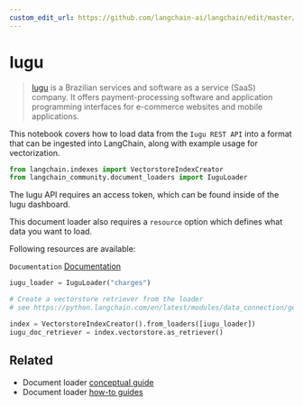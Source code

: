 ```yaml
---
custom_edit_url: https://github.com/langchain-ai/langchain/edit/master/docs/docs/integrations/document_loaders/iugu.ipynb
---
```

# Iugu

>[Iugu](https://www.iugu.com/) is a Brazilian services and software as a service (SaaS) company. It offers payment-processing software and application programming interfaces for e-commerce websites and mobile applications.

This notebook covers how to load data from the `Iugu REST API` into a format that can be ingested into LangChain, along with example usage for vectorization.


```python
from langchain.indexes import VectorstoreIndexCreator
from langchain_community.document_loaders import IuguLoader
```

The Iugu API requires an access token, which can be found inside of the Iugu dashboard.

This document loader also requires a `resource` option which defines what data you want to load.

Following resources are available:

`Documentation` [Documentation](https://dev.iugu.com/reference/metadados)



```python
iugu_loader = IuguLoader("charges")
```


```python
# Create a vectorstore retriever from the loader
# see https://python.langchain.com/en/latest/modules/data_connection/getting_started.html for more details

index = VectorstoreIndexCreator().from_loaders([iugu_loader])
iugu_doc_retriever = index.vectorstore.as_retriever()
```


## Related

- Document loader [conceptual guide](/docs/concepts/#document-loaders)
- Document loader [how-to guides](/docs/how_to/#document-loaders)
